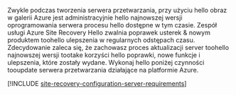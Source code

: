 
Zwykle podczas tworzenia serwera przetwarzania, przy użyciu hello obraz w galerii Azure jest administracyjnie hello najnowszej wersji oprogramowania serwera procesu hello dostępne w tym czasie. Zespół usługi Azure Site Recovery Hello zwalnia poprawek usterek & nowym produktem toohello ulepszenia w regularnych odstępach czasu. Zdecydowanie zaleca się, że zachowasz proces aktualizacji server toohello najnowszej wersji tootake korzyści hello poprawki, nowe funkcje i ulepszenia, które zostały wydane. Wykonaj hello poniżej czynności tooupdate serwera przetwarzania działające na platformie Azure.

[!INCLUDE [site-recovery-configuration-server-requirements](site-recovery-vmware-upgrade-process-server-internal.md)]
